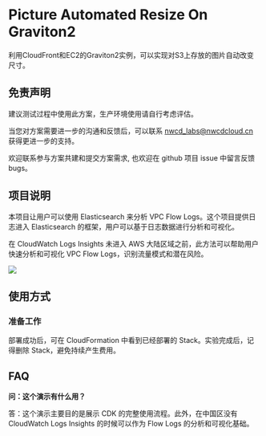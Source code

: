 # Picture Automated Resize On Graviton2

利用CloudFront和EC2的Graviton2实例，可以实现对S3上存放的图片自动改变尺寸。

## 免责声明

建议测试过程中使用此方案，生产环境使用请自行考虑评估。

当您对方案需要进一步的沟通和反馈后，可以联系 nwcd_labs@nwcdcloud.cn 获得更进一步的支持。

欢迎联系参与方案共建和提交方案需求, 也欢迎在 github 项目 issue 中留言反馈 bugs。

## 项目说明

本项目让用户可以使用 Elasticsearch 来分析 VPC Flow Logs。这个项目提供日志进入 Elasticsearch 的框架，用户可以基于日志数据进行分析和可视化。

在 CloudWatch Logs Insights 未进入 AWS 大陆区域之前，此方法可以帮助用户快速分析和可视化 VPC Flow Logs，识别流量模式和潜在风险。

![](images/vpc-flow-logs.png)

## 使用方式

### 准备工作


部署成功后，可在 CloudFormation 中看到已经部署的 Stack。实验完成后，记得删除 Stack，避免持续产生费用。

## FAQ

**问：这个演示有什么用？**

答：这个演示主要目的是展示 CDK 的完整使用流程。此外，在中国区没有 CloudWatch Logs Insights 的时候可以作为 Flow Logs 的分析和可视化基础。



